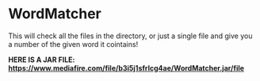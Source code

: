 # WordMatcher
This will check all the files in the directory, or just a single file and give you a number of the given word it cointains!

**HERE IS A JAR FILE: https://www.mediafire.com/file/b3i5j1sfrlcg4ae/WordMatcher.jar/file**

